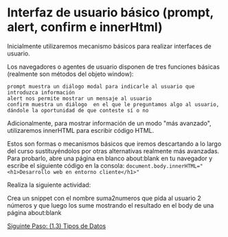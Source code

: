 # Interfaz de usuario básico (prompt, alert, confirm e innerHtml)

Inicialmente utilizaremos mecanismo básicos para realizar interfaces de usuario.

Los navegadores o agentes de usuario disponen de tres funciones básicas (realmente son métodos del objeto window):

 

    prompt muestra un diálogo modal para indicarle al usuario que introduzca información
    alert nos permite mostrar un mensaje al usuario
    confirm muestra un diálogo  en el que le preguntamos algo al usuario, dándole la oportunidad de que conteste sí o no

Adicionalmente, para mostrar información de un modo "más avanzado", utilizaremos innerHTML para escribir código HTML. 

Estos son formas o mecanismos básicos que iremos descartando a lo largo del curso sustituyéndolos por otras alternativas realmente más avanzadas. Para probarlo, abre una página en blanco about:blank en tu navegador y escribe el siguiente código en la consola: `document.body.innerHTML="<h1>Desarrollo web en entorno cliente</h1>"`

Realiza la siguiente actividad:

Crea un snippet con el nombre suma2numeros que pida al usuario 2 números y que luego los sume mostrando el resultado en el body de una página  about:blank

[Siguinte Paso: (1.3) Tipos de Datos](/DEW/Unidad%201/Tema_1/1.03_tipos_dato.md)